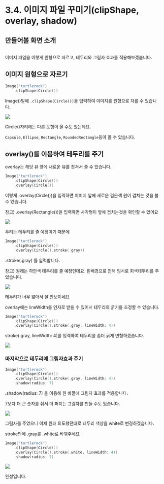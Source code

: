 # 3.4. 이미지 파일 꾸미기(clipShape, overlay, shadow)

## 만들어볼 화면 소개

<figure><img src="../.gitbook/assets/Group 84.png" alt=""><figcaption></figcaption></figure>

이미지 파일을 이렇게 원형으로 자르고, 테두리와 그림자 효과를 적용해보겠습니다.



## 이미지 원형으로 자르기

```swift
Image("turtlerock")
    .clipShape(Circle())
```

Image()밑에 `.clipShape(Circle())`을 입력하여 이미지를 원형으로 자를 수 있습니다.

![](<../.gitbook/assets/image (164).png>)

Circle()자리에는 다른 도형이 올 수도 있는데요.

`Capsule`, `Ellipse`, `Rectangle`, `RoundedRectangle`등이 올 수 있습니다.



## overlay()를 이용하여 테두리를 주기

overlay는 해당 뷰 앞에 새로운 뷰를 겹쳐서 줄 수 있습니다.

```swift
Image("turtlerock")
    .clipShape(Circle())
    .overlay(Circle())
```



이렇게 .overlay(Circle())을 입력하면 이미지 앞에 새로운 검은색 원이 겹치는 것을 볼 수 있습니다.

참고) .overlay(Rectangle())을 입력하면 사각형이 앞에 겹치는것을 확인할 수 있어요

![](<../.gitbook/assets/image (81).png>)



우리는 테두리를 줄 예정이기 때문에

```swift
Image("turtlerock")
    .clipShape(Circle())
    .overlay(Circle().stroke(.gray))
```

.stroke(.gray) 를 입력합니다.

참고) 원래는 하얀색 테두리를 줄 예정인데요. 흰배경으로 인해 임시로 회색테두리를 주었습니다.

![](<../.gitbook/assets/image (64).png>)



테두리가 너무 얇아서 잘 안보이네요

overlay에는 lineWidth를 인자로 받을 수 있어서 테두리의 굵기를 조정할 수 있습니다.

```swift
Image("turtlerock")
    .clipShape(Circle())
    .overlay(Circle().stroke(.gray, lineWidth: 4))
```

stroke(.gray, lineWidth: 4)를 입력하여 테두리를 좀더 굵게 변형하겠습니다.

![](<../.gitbook/assets/image (112).png>)



### 마지막으로 테두리에 그림자효과 주기

```swift
Image("turtlerock")
    .clipShape(Circle())
    .overlay(Circle().stroke(.gray, lineWidth: 4))
    .shadow(radius: 7)
```

.shadow(radius: 7) 을 이용해 원 바깥에 그림자 효과를 적용합니다.

7보다 더 큰 숫자를 줘서 더 퍼지는 그림자를 만들 수도 있습니다.

![](<../.gitbook/assets/image (101).png>)



그림자를 주었으니 이제 원래 의도했던대로 테두리 색상을 white로 변경하겠습니다.

stroke안에 .gray를 .white로 바꿔주세요

```swift
Image("turtlerock")
    .clipShape(Circle())
    .overlay(Circle().stroke(.white, lineWidth: 4))
    .shadow(radius: 7)
```

![](<../.gitbook/assets/image (60).png>)



완성입니다.

<figure><img src="../.gitbook/assets/image (21).png" alt=""><figcaption></figcaption></figure>
